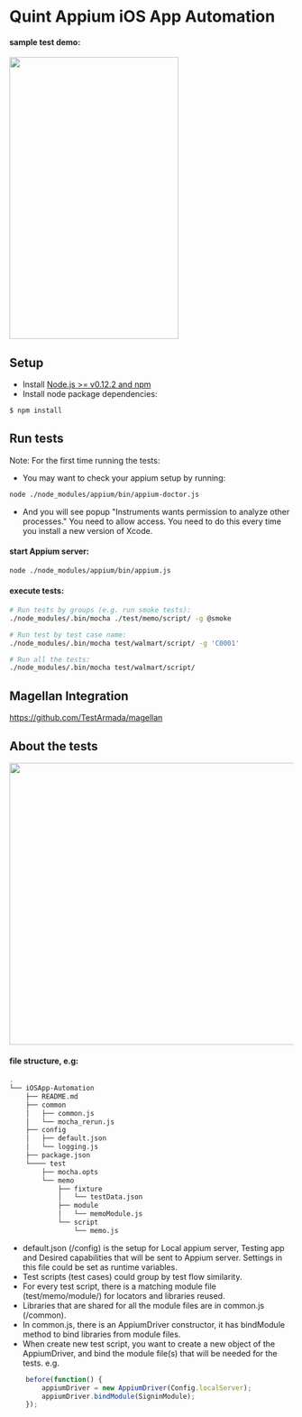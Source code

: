 # Quint Appium iOS App Automation

#### sample test demo:
<IMG src="http://g.recordit.co/M1o5FbP8YT.gif" width="300" height="500">

## Setup

* Install [Node.js >= v0.12.2 and npm](http://nodejs.org/)
* Install node package dependencies:
```bash
$ npm install
```

## Run tests

Note: For the first time running the tests:

* You may want to check your appium setup by running:

```bash
node ./node_modules/appium/bin/appium-doctor.js
```
* And you will see popup "Instruments wants permission to analyze other processes." You need to allow access.
  You need to do this every time you install a new version of Xcode.

#### start Appium server:

```bash
node ./node_modules/appium/bin/appium.js
```

#### execute tests:

```bash
# Run tests by groups (e.g. run smoke tests):
./node_modules/.bin/mocha ./test/memo/script/ -g @smoke

# Run test by test case name:
./node_modules/.bin/mocha test/walmart/script/ -g 'C0001'

# Run all the tests:
./node_modules/.bin/mocha test/walmart/script/
```
## Magellan Integration
https://github.com/TestArmada/magellan

## About the tests

<IMG src="https://gecgithub01.walmart.com/github-enterprise-assets/0000/3052/0000/8508/600ca166-71ba-11e5-90c7-1286082e6d2a.png" width="800" height="500">

#### file structure, e.g:

```bash
.
└── iOSApp-Automation
    ├── README.md
    ├── common
    │   ├── common.js
    │   └── mocha_rerun.js
    ├── config
    │   ├── default.json
    │   └── logging.js
    ├── package.json
    └──── test
        ├── mocha.opts
        └── memo
            ├── fixture
            │   └── testData.json
            ├── module
            │   └── memoModule.js
            └── script
                └── memo.js

```

* default.json (/config) is the setup for Local appium server, Testing app and Desired capabilities that will be sent to Appium server.
  Settings in this file could be set as runtime variables.
* Test scripts (test cases) could group by test flow similarity.
* For every test script, there is a matching module file (test/memo/module/) for locators and libraries reused.
* Libraries that are shared for all the module files are in common.js (/common).
* In common.js, there is an AppiumDriver constructor, it has bindModule method to bind libraries from module files.
* When create new test script, you want to create a new object of the AppiumDriver, and bind the module file(s) that will be needed for the tests. e.g.

```javascript
    before(function() {
        appiumDriver = new AppiumDriver(Config.localServer);
        appiumDriver.bindModule(SigninModule);
    });
```
